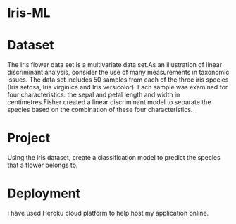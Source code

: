 # Iris-ML

# Dataset
The Iris flower data set is a multivariate data set.As an illustration of linear discriminant analysis, consider the use of many measurements in taxonomic issues.
The data set includes 50 samples from each of the three iris species (Iris setosa, Iris virginica and Iris versicolor).
Each sample was examined for four characteristics: the sepal and petal length and width in centimetres.Fisher created a linear discriminant model to separate the species based on the combination of these four characteristics. 

# Project
Using the iris dataset, create a classification model to predict the species that a flower belongs to. 


# Deployment
I have used  Heroku cloud platform to help host my application online. 

